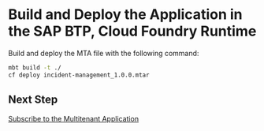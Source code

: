 # Build and Deploy the Application in the SAP BTP, Cloud Foundry Runtime

Build and deploy the MTA file with the following command:

```sh
mbt build -t ./
cf deploy incident-management_1.0.0.mtar
```

## Next Step
[Subscribe to the Multitenant Application](./5-subscribe.md)
